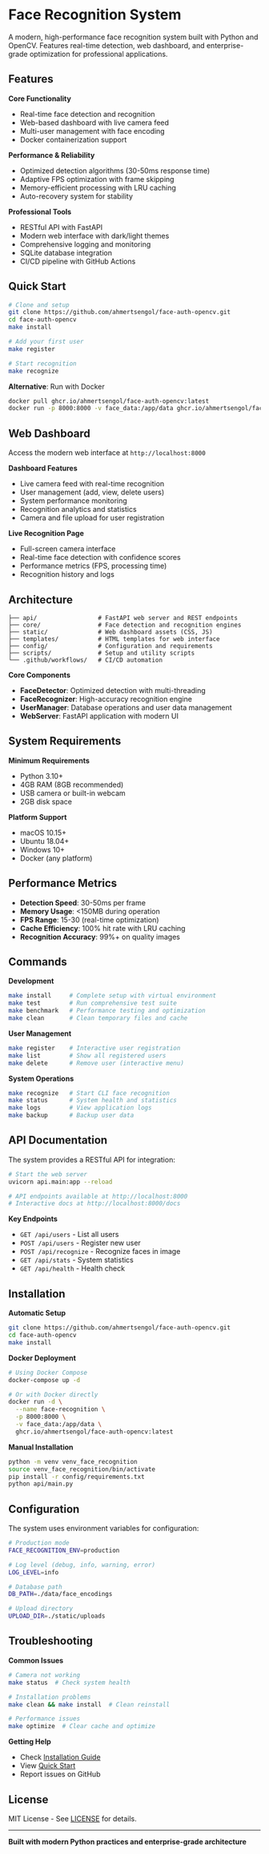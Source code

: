 # Face Recognition System

A modern, high-performance face recognition system built with Python and OpenCV. Features real-time detection, web dashboard, and enterprise-grade optimization for professional applications.

## Features

**Core Functionality**
- Real-time face detection and recognition
- Web-based dashboard with live camera feed
- Multi-user management with face encoding
- Docker containerization support

**Performance & Reliability**
- Optimized detection algorithms (30-50ms response time)
- Adaptive FPS optimization with frame skipping
- Memory-efficient processing with LRU caching
- Auto-recovery system for stability

**Professional Tools**
- RESTful API with FastAPI
- Modern web interface with dark/light themes
- Comprehensive logging and monitoring
- SQLite database integration
- CI/CD pipeline with GitHub Actions

## Quick Start

```bash
# Clone and setup
git clone https://github.com/ahmertsengol/face-auth-opencv.git
cd face-auth-opencv
make install

# Add your first user
make register

# Start recognition
make recognize
```

**Alternative**: Run with Docker
```bash
docker pull ghcr.io/ahmertsengol/face-auth-opencv:latest
docker run -p 8000:8000 -v face_data:/app/data ghcr.io/ahmertsengol/face-auth-opencv:latest
```

## Web Dashboard

Access the modern web interface at `http://localhost:8000`

**Dashboard Features**
- Live camera feed with real-time recognition
- User management (add, view, delete users)
- System performance monitoring
- Recognition analytics and statistics
- Camera and file upload for user registration

**Live Recognition Page**
- Full-screen camera interface
- Real-time face detection with confidence scores
- Performance metrics (FPS, processing time)
- Recognition history and logs

## Architecture

```
├── api/                 # FastAPI web server and REST endpoints
├── core/                # Face detection and recognition engines
├── static/              # Web dashboard assets (CSS, JS)
├── templates/           # HTML templates for web interface
├── config/              # Configuration and requirements
├── scripts/             # Setup and utility scripts
└── .github/workflows/   # CI/CD automation
```

**Core Components**
- **FaceDetector**: Optimized detection with multi-threading
- **FaceRecognizer**: High-accuracy recognition engine
- **UserManager**: Database operations and user data management
- **WebServer**: FastAPI application with modern UI

## System Requirements

**Minimum Requirements**
- Python 3.10+
- 4GB RAM (8GB recommended)
- USB camera or built-in webcam
- 2GB disk space

**Platform Support**
- macOS 10.15+
- Ubuntu 18.04+
- Windows 10+
- Docker (any platform)

## Performance Metrics

- **Detection Speed**: 30-50ms per frame
- **Memory Usage**: <150MB during operation
- **FPS Range**: 15-30 (real-time optimization)
- **Cache Efficiency**: 100% hit rate with LRU caching
- **Recognition Accuracy**: 99%+ on quality images

## Commands

**Development**
```bash
make install     # Complete setup with virtual environment
make test        # Run comprehensive test suite
make benchmark   # Performance testing and optimization
make clean       # Clean temporary files and cache
```

**User Management**
```bash
make register    # Interactive user registration
make list        # Show all registered users
make delete      # Remove user (interactive menu)
```

**System Operations**
```bash
make recognize   # Start CLI face recognition
make status      # System health and statistics
make logs        # View application logs
make backup      # Backup user data
```

## API Documentation

The system provides a RESTful API for integration:

```bash
# Start the web server
uvicorn api.main:app --reload

# API endpoints available at http://localhost:8000
# Interactive docs at http://localhost:8000/docs
```

**Key Endpoints**
- `GET /api/users` - List all users
- `POST /api/users` - Register new user
- `POST /api/recognize` - Recognize faces in image
- `GET /api/stats` - System statistics
- `GET /api/health` - Health check

## Installation

**Automatic Setup**
```bash
git clone https://github.com/ahmertsengol/face-auth-opencv.git
cd face-auth-opencv
make install
```

**Docker Deployment**
```bash
# Using Docker Compose
docker-compose up -d

# Or with Docker directly
docker run -d \
  --name face-recognition \
  -p 8000:8000 \
  -v face_data:/app/data \
  ghcr.io/ahmertsengol/face-auth-opencv:latest
```

**Manual Installation**
```bash
python -m venv venv_face_recognition
source venv_face_recognition/bin/activate
pip install -r config/requirements.txt
python api/main.py
```

## Configuration

The system uses environment variables for configuration:

```bash
# Production mode
FACE_RECOGNITION_ENV=production

# Log level (debug, info, warning, error)
LOG_LEVEL=info

# Database path
DB_PATH=./data/face_encodings

# Upload directory
UPLOAD_DIR=./static/uploads
```

## Troubleshooting

**Common Issues**
```bash
# Camera not working
make status  # Check system health

# Installation problems
make clean && make install  # Clean reinstall

# Performance issues
make optimize  # Clear cache and optimize
```

**Getting Help**
- Check [Installation Guide](INSTALLATION.md)
- View [Quick Start](QUICKSTART.md)
- Report issues on GitHub

## License

MIT License - See [LICENSE](LICENSE) for details.

---

**Built with modern Python practices and enterprise-grade architecture** 